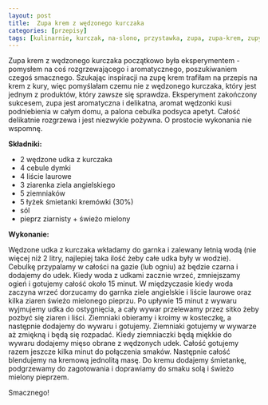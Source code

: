 ```yaml
---
layout: post
title:  Zupa krem z wędzonego kurczaka
categories: [przepisy]
tags: [kulinarnie, kurczak, na-slono, przystawka, zupa, zupa-krem, zupy]
---
```

Zupa krem z wędzonego kurczaka początkowo była eksperymentem - pomysłem na coś rozgrzewającego i aromatycznego, poszukiwaniem czegoś smacznego. Szukając inspiracji na zupę krem trafiłam na przepis na krem z kury, więc pomyślałam czemu nie z wędzonego kurczaka, który jest jednym z produktów, który zawsze się sprawdza. Eksperyment zakończony sukcesem, zupa jest aromatyczna i delikatna, aromat wędzonki kusi podniebienia w całym domu, a palona cebulka podsyca apetyt. Całość delikatnie rozgrzewa i jest niezwykle pożywna. O prostocie wykonania nie wspomnę.

**Składniki:**
* 2 wędzone udka z kurczaka
* 4 cebule dymki
* 4 liście laurowe
* 3 ziarenka ziela angielskiego
* 5 ziemniaków
* 5 łyżek śmietanki kremówki (30%)
* sól
* pieprz ziarnisty + świeżo mielony

**Wykonanie:**

Wędzone udka z kurczaka wkładamy do garnka i zalewany letnią wodą (nie więcej niż 2 litry, najlepiej taka ilość żeby całe udka były w wodzie). Cebulkę przypalamy w całości na gazie (lub ogniu) aż będzie czarna i dodajemy do udek. Kiedy woda z udkami zacznie wrzeć, zmniejszamy ogień i gotujemy całość około 15 minut. W międzyczasie kiedy woda zaczyna wrzeć dorzucamy do garnka ziele angielskie i liście laurowe oraz kilka ziaren świeżo mielonego pieprzu. Po upływie 15 minut z wywaru wyjmujemy udka do ostygnięcia, a cały wywar przelewamy przez sitko żeby pozbyć się ziaren i liści. Ziemniaki obieramy i kroimy w kosteczkę, a następnie dodajemy do wywaru i gotujemy. Ziemniaki gotujemy w wywarze aż zmiękną i będą się rozpadać. Kiedy ziemniaczki będą miękkie do wywaru dodajemy mięso obrane z wędzonych udek. Całość gotujemy razem jeszcze kilka minut do połączenia smaków. Następnie całość blendujemy na kremową jednolitą masę. Do kremu dodajemy śmietankę, podgrzewamy do zagotowania i doprawiamy do smaku solą i świeżo mielony pieprzem.

Smacznego!
